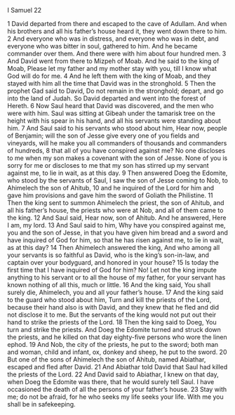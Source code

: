 I Samuel 22

1	David departed from there and escaped to the cave of Adullam. And when his brothers and all his father’s house heard it, they went down there to him.
2	And everyone who was in distress, and everyone who was in debt, and everyone who was bitter in soul, gathered to him. And he became commander over them. And there were with him about four hundred men.
3	And David went from there to Mizpeh of Moab. And he said to the king of Moab, Please let my father and my mother stay with you, till I know what God will do for me.
4	And he left them with the king of Moab, and they stayed with him all the time that David was in the stronghold.
5	Then the prophet Gad said to David, Do not remain in the stronghold; depart, and go into the land of Judah. So David departed and went into the forest of Hereth.
6	Now Saul heard that David was discovered, and the men who were with him. Saul was sitting at Gibeah under the tamarisk tree on the height with his spear in his hand, and all his servants were standing about him.
7	And Saul said to his servants who stood about him, Hear now, people of Benjamin; will the son of Jesse give every one of you fields and vineyards, will he make you all commanders of thousands and commanders of hundreds,
8	that all of you have conspired against me? No one discloses to me when my son makes a covenant with the son of Jesse. None of you is sorry for me or discloses to me that my son has stirred up my servant against me, to lie in wait, as at this day.
9	Then answered Doeg the Edomite, who stood by the servants of Saul, I saw the son of Jesse coming to Nob, to Ahimelech the son of Ahitub,
10	and he inquired of the Lord for him and gave him provisions and gave him the sword of Goliath the Philistine.
11	Then the king sent to summon Ahimelech the priest, the son of Ahitub, and all his father’s house, the priests who were at Nob, and all of them came to the king.
12	And Saul said, Hear now, son of Ahitub. And he answered, Here I am, my lord.
13	And Saul said to him, Why have you conspired against me, you and the son of Jesse, in that you have given him bread and a sword and have inquired of God for him, so that he has risen against me, to lie in wait, as at this day?
14	Then Ahimelech answered the king, And who among all your servants is so faithful as David, who is the king’s son-in-law, and captain over your bodyguard, and honored in your house?
15	Is today the first time that I have inquired of God for him? No! Let not the king impute anything to his servant or to all the house of my father, for your servant has known nothing of all this, much or little.
16	And the king said, You shall surely die, Ahimelech, you and all your father’s house.
17	And the king said to the guard who stood about him, Turn and kill the priests of the Lord, because their hand also is with David, and they knew that he fled and did not disclose it to me. But the servants of the king would not put out their hand to strike the priests of the Lord.
18	Then the king said to Doeg, You turn and strike the priests. And Doeg the Edomite turned and struck down the priests, and he killed on that day eighty-five persons who wore the linen ephod.
19	And Nob, the city of the priests, he put to the sword; both man and woman, child and infant, ox, donkey and sheep, he put to the sword.
20	But one of the sons of Ahimelech the son of Ahitub, named Abiathar, escaped and fled after David.
21	And Abiathar told David that Saul had killed the priests of the Lord.
22	And David said to Abiathar, I knew on that day, when Doeg the Edomite was there, that he would surely tell Saul. I have occasioned the death of all the persons of your father’s house.
23	Stay with me; do not be afraid, for he who seeks my life seeks your life. With me you shall be in safekeeping.

